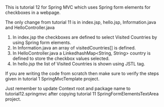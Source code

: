 This is tutorial 12 for Spring MVC which uses Spring form elements for checkboxes in a webpage.

The only change from tutorial 11 is in index.jsp, hello.jsp, Information.java and HelloController.java

1. In index.jsp the checkboxes are defined to select Visited Countries by using Spring form elements.
2. In Information.java an array of visitedCountries[] is defined.
3. In HelloController.java a LinkedhashMap<String, String> country is defined to store the checkbox values selected.
4. In hello.jsp the list of Visited Countries is shown using JSTL tag.

If you are writing the code from scratch then make sure to verify the steps given in tutorial 1 SpringMvcTemplate project.

Just remember to update Context root and package name to tutorial12.springmvc after copying tutorial 11 SpringFormElementsTextArea project.
